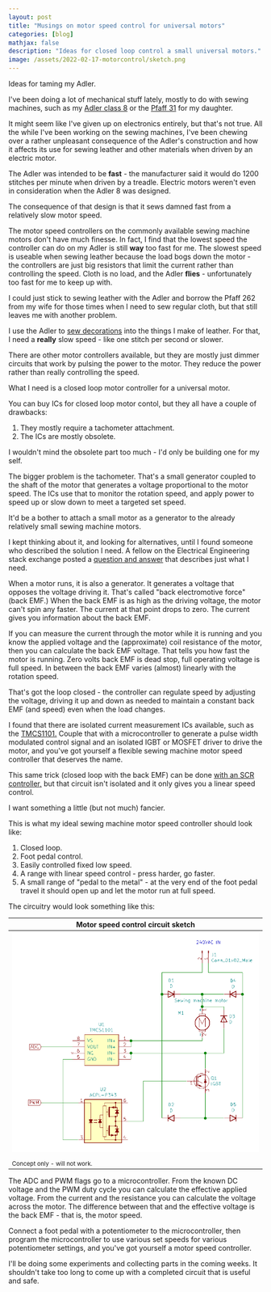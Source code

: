 ```yaml
---
layout: post
title: "Musings on motor speed control for universal motors"
categories: [blog]
mathjax: false
description: "Ideas for closed loop control a small universal motors."
image: /assets/2022-02-17-motorcontrol/sketch.png
---
```

Ideas for taming my Adler.

I've been doing a lot of mechanical stuff lately, mostly to do with sewing machines, such as my [Adler class 8](adler-toc) or the [Pfaff 31](pfaff31-toc) for my daughter.

It might seem like I've given up on electronics entirely, but that's not true.  All the while I've been working on the sewing machines, I've been chewing over a rather unpleasant consequence of the Adler's construction and how it affects its use for sewing leather and other materials when driven by an electric motor.

The Adler was intended to be **fast** - the manufacturer said it would do 1200 stitches per minute when driven by a treadle.  Electric motors weren't even in consideration when the Adler 8 was designed.

The consequence of that design is that it sews damned fast from a relatively slow motor speed.

The motor speed controllers on the commonly available sewing machine motors don't have much finesse.  In fact, I find that the lowest speed the controller can do on my Adler is still **way** too fast for me.  The slowest speed is useable when sewing leather because the load bogs down the motor - the controllers are just big resistors that limit the current rather than controlling the speed.  Cloth is no load, and the Adler **flies** - unfortunately too fast for me to keep up with.

I could just stick to sewing leather with the Adler and borrow the Pfaff 262 from my wife for those times when I need to sew regular cloth, but that still leaves me with another problem.

I use the Adler to [sew decorations](phoneholster) into the things I make of leather.  For that, I need a **really** slow speed - like one stitch per second or slower.  
 
There are other motor controllers available, but they are mostly just dimmer circuits that work by pulsing the power to the motor.  They reduce the power rather than really controlling the speed.

What I need is a closed loop motor controller for a universal motor.

You can buy ICs for closed loop motor contol, but they all have a couple of drawbacks:
1. They mostly require a tachometer attachment.
2. The ICs are mostly obsolete.

I wouldn't mind the obsolete part too much - I'd only be building one for my self.

The bigger problem is the tachometer.  That's a small generator coupled to the shaft of the motor that generates a voltage proportional to the motor speed.  The ICs use that to monitor the rotation speed, and apply power to speed up or slow down to meet a targeted set speed.

It'd be a bother to attach a small motor as a generator to the already relatively small sewing machine motors.

I kept thinking about it, and looking for alternatives, until I found someone who described the solution I need.  A fellow on the Electrical Engineering stack exchange posted a [question and answer](https://electronics.stackexchange.com/questions/54997/how-can-i-measure-back-emf-to-infer-the-speed-of-a-dc-motor) that describes just what I need.

When a motor runs, it is also a generator.  It generates a voltage that opposes the voltage driving it.  That's called "back electromotive force" (back EMF.)  When the back EMF is as high as the driving voltage, the motor can't spin any faster.  The current at that point drops to zero.  The current gives you information about the back EMF.

If you can measure the current through the motor while it is running and you know the applied voltage and the (approximate) coil resistance of the motor, then you can calculate the back EMF voltage.  That tells you how fast the motor is running.  Zero volts back EMF is dead stop, full operating voltage is full speed.  In between the back EMF varies (almost) linearly with the rotation speed.

That's got the loop closed - the controller can regulate speed by adjusting the voltage, driving it up and down as needed to maintain a constant back EMF (and speed) even when the load changes.

I found that there are isolated current measurement ICs available, such as the [TMCS1101.](https://www.ti.com/lit/ds/symlink/tmcs1101.pdf)  Couple that with a microcontroller to generate a pulse width modulated control signal and an isolated IGBT or MOSFET driver to drive the motor, and you've got yourself a flexible sewing machine motor speed controller that deserves the name.

This same trick (closed loop with the back EMF) can be done [with an SCR controller,](https://www.homemade-circuits.com/how-to-make-versatile-closed-loop/) but that circuit isn't isolated and it only gives you a linear speed control.

I want something a little (but not much) fancier.

This is what my ideal sewing machine motor speed controller should look like:
1. Closed loop.
2. Foot pedal control.
3. Easily controlled fixed low speed.
4. A range with linear speed control - press harder, go faster.
5. A small range of "pedal to the metal" - at the very end of the foot pedal travel it should open up and let the motor run at full speed.

The circuitry would look something like this:

|Motor speed control circuit sketch|
|--------------------------|
|![Motor speed control circuit sketch](/assets/2022-02-17-motorcontrol/sketch.png)|
|<sub>Concept only - will not work.</sub>|

The ADC and PWM flags go to a microcontroller.  From the known DC voltage and the PWM duty cycle you can calculate the effective applied voltage.  From the current and the resistance you can calculate the voltage across the motor.  The difference between that and the effective voltage is the back EMF - that is, the motor speed.

Connect a foot pedal with a potentiometer to the microcontroller, then program the microcontroller to use various set speeds for various potentiometer settings, and you've got yourself a motor speed controller.

I'll be doing some experiments and collecting parts in the coming weeks.  It shouldn't take too long to come up with a completed circuit that is useful and safe.

